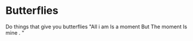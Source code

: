 # Butterflies
Do things that give you butterflies
"All i am
Is a moment 
But 
The moment 
Is mine . "
